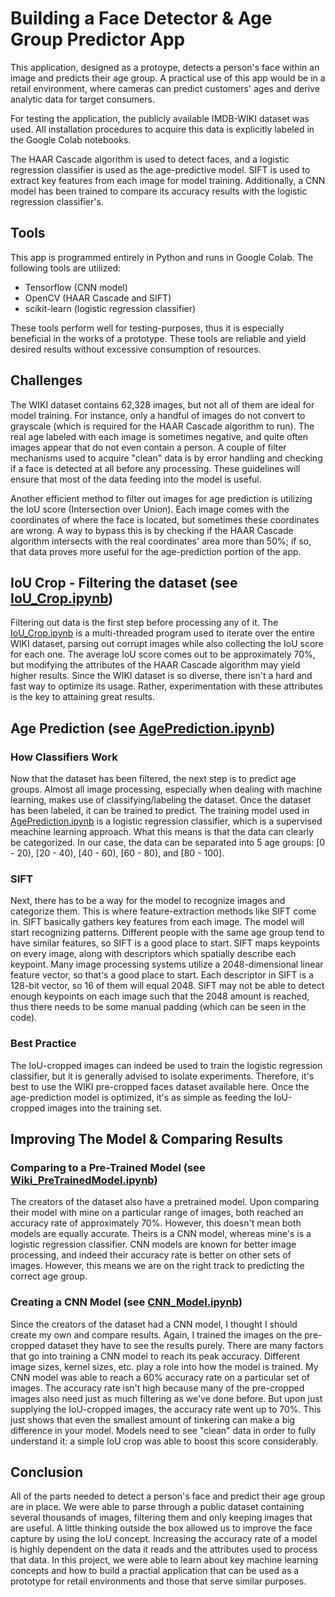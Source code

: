Building a Face Detector & Age Group Predictor App
==========

This application, designed as a protoype, detects a person's face within 
an image and predicts their age group. A practical use of this app would 
be in a retail environment, where cameras can predict customers' ages and 
derive analytic data for target consumers. 

For testing the application, the publicly available IMDB-WIKI dataset was 
used. All installation procedures to acquire this data is explicitly labeled 
in the Google Colab notebooks. 

The HAAR Cascade algorithm is used to detect faces, and a logistic regression
classifier is used as the age-predictive model. SIFT is used to extract key 
features from each image for model training. Additionally, a CNN model has
been trained to compare its accuracy results with the logistic regression 
classifier's. 

## Tools

This app is programmed entirely in Python and runs in Google Colab. The
following tools are utilized:
  * Tensorflow (CNN model)
  * OpenCV (HAAR Cascade and SIFT)
  * scikit-learn (logistic regression classifier)

These tools perform well for testing-purposes, thus it is especially
beneficial in the works of a prototype. These tools are reliable 
and yield desired results without excessive consumption of resources.

## Challenges

The WIKI dataset contains 62,328 images, but not all of them are ideal for 
model training. For instance, only a handful of images do not convert to
grayscale (which is required for the HAAR Cascade algorithm to run). The 
real age labeled with each image is sometimes negative, and quite often 
images appear that do not even contain a person. A couple of filter 
mechanisms used to acquire "clean" data is by error handling and checking 
if a face is detected at all before any processing. These guidelines will 
ensure that most of the data feeding into the model is useful. 

Another efficient method to filter out images for age prediction is utilizing the
IoU score (Intersection over Union). Each image comes with the coordinates of 
where the face is located, but sometimes these coordinates are wrong. A way to
bypass this is by checking if the HAAR Cascade algorithm intersects with the
real coordinates' area more than 50%; if so, that data proves more useful for the 
age-prediction portion of the app.

## IoU Crop - Filtering the dataset (see [IoU_Crop.ipynb])

Filtering out data is the first step before processing any of it. The 
[IoU_Crop.ipynb] is a multi-threaded program used to iterate over the entire 
WIKI dataset, parsing out corrupt images while also collecting the IoU score 
for each one. The average IoU score comes out to be approximately 70%, but 
modifying the attributes of the HAAR Cascade algorithm may yield higher 
results. Since the WIKI dataset is so diverse, there isn't a hard and fast way 
to optimize its usage. Rather, experimentation with these attributes is the 
key to attaining great results. 


## Age Prediction (see [AgePrediction.ipynb])

### How Classifiers Work
Now that the dataset has been filtered, the next step is to predict age groups.
Almost all image processing, especially when dealing with machine learning, 
makes use of classifying/labeling the dataset. Once the dataset has been labeled,
it can be trained to predict. The training model used in [AgePrediction.ipynb] is a
logistic regression classifier, which is a supervised meachine learning approach.
What this means is that the data can clearly be categorized. In our case, the
data can be separated into 5 age groups: [0 - 20), [20 - 40), [40 - 60), [60 - 80), 
and [80 - 100].

### SIFT
Next, there has to be a way for the model to recognize images and categorize
them. This is where feature-extraction methods like SIFT come in. SIFT basically 
gathers key features from each image. The model will start recognizing patterns. 
Different people with the same age group tend to have similar features, so SIFT
is a good place to start. SIFT maps keypoints on every image, along with descriptors
which spatially describe each keypoint. Many image processing systems utilize a
2048-dimensional linear feature vector, so that's a good place to start. Each 
descriptor in SIFT is a 128-bit vector, so 16 of them will equal 2048. SIFT may not 
be able to detect enough keypoints on each image such that the 2048 amount is reached, 
thus there needs to be some manual padding (which can be seen in the code).

### Best Practice
The IoU-cropped images can indeed be used to train the logistic regression classifier, 
but it is generally advised to isolate experiments. Therefore, it's best to use 
the WIKI pre-cropped faces dataset available here. Once the age-prediction model 
is optimized, it's as simple as feeding the IoU-cropped images into the training set.

## Improving The Model & Comparing Results

### Comparing to a Pre-Trained Model (see [Wiki_PreTrainedModel.ipynb])
The creators of the dataset also have a pretrained model. Upon comparing their model with
mine on a particular range of images, both reached an accuracy rate of approximately 70%. 
However, this doesn't mean both models are equally accurate. Theirs is a CNN model, whereas
mine's is a logistic regression classifier. CNN models are known for better image processing, 
and indeed their accuracy rate is better on other sets of images. However, this means we
are on the right track to predicting the correct age group. 

### Creating a CNN Model (see [CNN_Model.ipynb])
Since the creators of the dataset had a CNN model, I thought I should create my own and compare
results. Again, I trained the images on the pre-cropped dataset they have to see the results
purely. There are many factors that go into training a CNN model to reach its peak accuracy.
Different image sizes, kernel sizes, etc. play a role into how the model is trained. My CNN model
was able to reach a 60% accuracy rate on a particular set of images. The accuracy rate isn't high 
because many of the pre-cropped images also need just as much filtering as we've done before. But
upon just supplying the IoU-cropped images, the accuracy rate went up to 70%. This just shows that 
even the smallest amount of tinkering can make a big difference in your model. Models need to
see "clean" data in order to fully understand it: a simple IoU crop was able to boost this score
considerably. 

## Conclusion
All of the parts needed to detect a person's face and predict their age group are in place. We were able to 
parse through a public dataset containing several thousands of images, filtering them and only keeping
images that are useful. A little thinking outside the box allowed us to improve the face capture by
using the IoU concept. Increasing the accuracy rate of a model is highly dependent on the data it reads
and the attributes used to process that data. In this project, we were able to learn about key machine
learning concepts and how to build a practial application that can be used as a prototype for retail
environments and those that serve similar purposes.


[IoU_Crop.ipynb]: https://github.com/Shogun486/FaceDetecor_AgePredictor/blob/main/IoU_Crop.ipynb
[AgePrediction.ipynb]: https://github.com/Shogun486/FaceDetecor_AgePredictor/blob/main/AgePrediction.ipynb
[Wiki_PreTrainedModel.ipynb]: https://github.com/Shogun486/FaceDetecor_AgePredictor/blob/main/Wiki_PreTrainedModel.ipynb
[CNN_Model.ipynb]: https://github.com/Shogun486/FaceDetecor_AgePredictor/blob/main/CNN_Model.ipynb



















